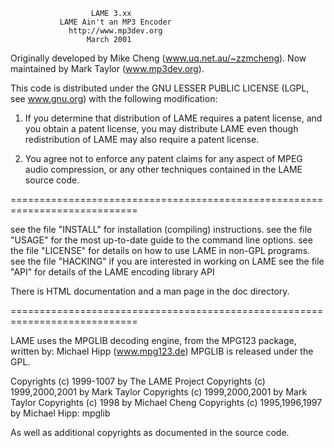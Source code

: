                       LAME 3.xx
               LAME Ain't an MP3 Encoder
                 http://www.mp3dev.org
                     March 2001

Originally developed by Mike Cheng (www.uq.net.au/~zzmcheng).  Now
maintained by Mark Taylor (www.mp3dev.org).

This code is distributed under the GNU LESSER PUBLIC LICENSE
(LGPL, see www.gnu.org) with the following modification:

1. If you determine that distribution of LAME requires a patent license,
   and you obtain a patent license, you may distribute LAME even though
   redistribution of LAME may also require a patent license.

2. You agree not to enforce any patent claims for any aspect of
   MPEG audio compression, or any other techniques contained in
   the LAME source code.


============================================================================

see the file "INSTALL" for installation (compiling) instructions.
see the file "USAGE" for the most up-to-date guide to the command line options.
see the file "LICENSE" for details on how to use LAME in non-GPL programs.
see the file "HACKING" if you are interested in working on LAME
see the file "API" for details of the LAME encoding library API

There is HTML documentation and a man page in the doc directory.

============================================================================

LAME uses the MPGLIB decoding engine, from the MPG123 package, written
by: Michael Hipp (www.mpg123.de) MPGLIB is released under the GPL.

Copyrights (c) 1999-1007 by The LAME Project
Copyrights (c) 1999,2000,2001 by Mark Taylor
Copyrights (c) 1999,2000,2001 by Mark Taylor
Copyrights (c) 1998 by Michael Cheng
Copyrights (c) 1995,1996,1997 by Michael Hipp: mpglib

As well as additional copyrights as documented in the source code.
